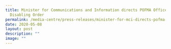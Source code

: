 ```yaml
---
title: Minister for Communications and Information directs POFMA Office to issue
  Disabling Order
permalink: /media-centre/press-releases/minister-for-mci-directs-pofma-office-to-issue-disabling-order/
date: 2020-05-08
layout: post
description: ""
image: ""
---
```


